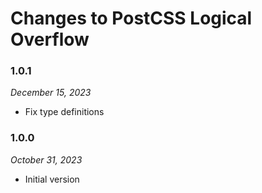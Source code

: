 # Changes to PostCSS Logical Overflow

### 1.0.1

_December 15, 2023_

- Fix type definitions

### 1.0.0

_October 31, 2023_

- Initial version
